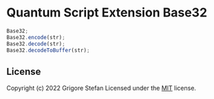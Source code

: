 # Quantum Script Extension Base32

```javascript
Base32;
Base32.encode(str);
Base32.decode(str);
Base32.decodeToBuffer(str);
```

## License

Copyright (c) 2022 Grigore Stefan
Licensed under the [MIT](LICENSE) license.

